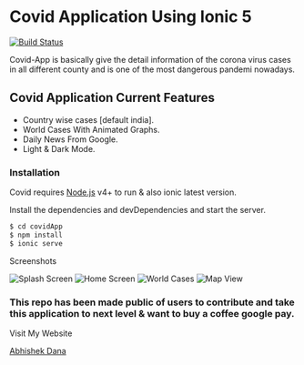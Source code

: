 # Covid Application Using Ionic 5

[![Build Status](https://travis-ci.org/joemccann/dillinger.svg?branch=master)](https://travis-ci.org/joemccann/dillinger)

Covid-App is basically give the detail information of the corona virus cases in all different county and is one of the most dangerous pandemi nowadays.

## Covid Application Current Features

  - Country wise cases [default india].
  - World Cases With Animated Graphs.
  - Daily News From Google.
  - Light & Dark Mode.
  

### Installation

Covid requires [Node.js](https://nodejs.org/) v4+ to run & also ionic latest version.

Install the dependencies and devDependencies and start the server.

```sh
$ cd covidApp
$ npm install
$ ionic serve
```

Screenshots 

![Splash Screen](https://i.imgur.com/x8QAxoF.jpg)
![Home Screen](https://i.imgur.com/iEHHHnL.jpg)
![World Cases](https://i.imgur.com/WLSfhlb.jpg)
![Map View](https://i.imgur.com/H2c83vu.jpg)

### This repo has been made public of users to contribute and take this application to next level & want to buy a coffee google pay. 

Visit My Website

[Abhishek Dana](http://abhishekdana.me/Mywebsite/#/)
